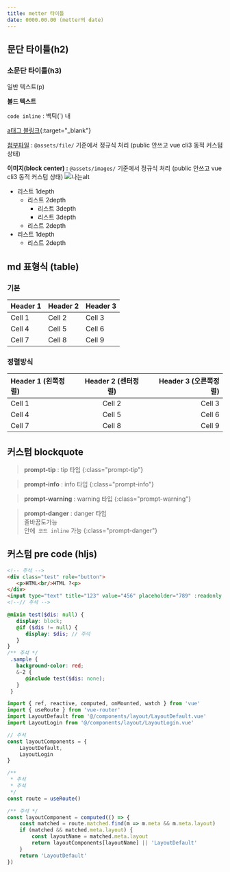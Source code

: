 ```yaml
---
title: metter 타이틀 
date: 0000.00.00 (metter의 date)
---
```


## 문단 타이틀(h2)
### 소문단 타이틀(h3)

일반 텍스트(p)

**볼드 텍스트**

`code inline` : 백틱(`) 내

[a태그 블링크](https://google.com/){:target="_blank"}

[첨부파일](@/assets/file/휴가신청서_이름_00월.docx) : `@assets/file/` 기준에서 정규식 처리 (public 안쓰고 vue cli3 동적 커스텀 상태)

**이미지(block center) :** `@assets/images/` 기준에서 정규식 처리 (public 안쓰고 vue cli3 동적 커스텀 상태)
![나는alt](@/assets/images/common/img_user_background_4.png)   



* 리스트 1depth
   - 리스트 2depth
      - 리스트 3depth
      - 리스트 3depth
   - 리스트 2depth
* 리스트 1depth
   - 리스트 2depth


## md 표형식 (table)

### 기본
| Header 1 | Header 2 | Header 3 |
| -------- | -------- | -------- |
| Cell 1   | Cell 2   | Cell 3   |
| Cell 4   | Cell 5   | Cell 6   |
| Cell 7   | Cell 8   | Cell 9   |

### 정렬방식

| Header 1 (왼쪽정렬) | Header 2 (센터정렬) | Header 3 (오른쪽정렬) |
| :---------------------- | :-----------------------: | -----------------------: |
| Cell 1                  | Cell 2                    | Cell 3                   |
| Cell 4                  | Cell 5                    | Cell 6                   |
| Cell 7                  | Cell 8                    | Cell 9                   |


## 커스텀 blockquote

> **prompt-tip** : tip 타입
{:class="prompt-tip"}

> **prompt-info** : info 타입
{:class="prompt-info"}

> **prompt-warning** : warning 타입
{:class="prompt-warning"}

> **prompt-danger** : danger 타입<br>줄바꿈도가능<br>안에` 코드 inline` 가능
{:class="prompt-danger"}


## 커스텀 pre code (hljs)

```html
<!-- 주석 -->
<div class="test" role="button">
   <p>HTML<br/>HTML ?<p>
</div>
<input type="text" title="123" value="456" placeholder="789" :readonly />
<!--// 주석 -->
```

```scss
@mixin test($dis: null) {
   display: block;
   @if ($dis != null) { 
      display: $dis; // 주석
   }
}
/** 주석 */
 .sample {
   background-color: red;
   &-2 {
      @include test($dis: none);
   }
 }
```

```js
import { ref, reactive, computed, onMounted, watch } from 'vue'
import { useRoute } from 'vue-router'
import LayoutDefault from '@/components/layout/LayoutDefault.vue'
import LayoutLogin from '@/components/layout/LayoutLogin.vue'

// 주석
const layoutComponents = {
    LayoutDefault,
    LayoutLogin
}

/**
 * 주석
 * 주석
 */
const route = useRoute()

/** 주석 */
const layoutComponent = computed(() => {
    const matched = route.matched.find(m => m.meta && m.meta.layout)
    if (matched && matched.meta.layout) {
        const layoutName = matched.meta.layout
        return layoutComponents[layoutName] || 'LayoutDefault'
    }
    return 'LayoutDefault'
})
```